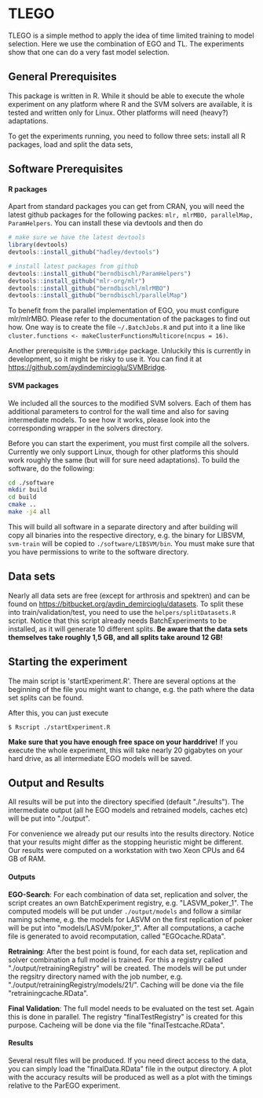 
# TLEGO

TLEGO is a simple method to apply the idea of time limited training to model selection.
Here we use the combination of EGO and TL. The experiments show that one can do
a very fast model selection.

## General Prerequisites

This package is written in R. While it should be able to execute the whole experiment
on any platform where R and the SVM solvers are available, it is tested and written only
for Linux. Other platforms will need (heavy?) adaptations.

To get the experiments running, you need to follow three sets: install all R packages,
load and split the data sets,




## Software Prerequisites

#### R packages

Apart from standard packages you can get from CRAN, you will need the latest
github packages for the following packes: ```mlr, mlrMBO, parallelMap, ParamHelpers```.
You can install these via devtools and then do

```R
# make sure we have the latest devtools
library(devtools)
devtools::install_github("hadley/devtools")

# install latest packages from github
devtools::install_github("berndbischl/ParamHelpers")
devtools::install_github("mlr-org/mlr")
devtools::install_github("berndbischl/mlrMBO")
devtools::install_github("berndbischl/parallelMap")
```

To benefit from the parallel implementation of EGO, you must configure mlr/mlrMBO.
Please refer to the documentation of the packages to find out how.
One way is to create the file ```~/.BatchJobs.R``` and put into it a line like
```cluster.functions <- makeClusterFunctionsMulticore(ncpus = 16)```.

Another prerequisite is the ```SVMBridge``` package. Unluckily this is currently
 in development, so it might be risky to use it.  You can find it at
 https://github.com/aydindemircioglu/SVMBridge.


#### SVM packages

We included all the sources to the modified SVM solvers. Each of them has
additional parameters to  control for the wall time and also for saving
intermediate models. To see how it works, please look into the
corresponding wrapper in the solvers directory.

Before you can start the experiment, you must first compile all the solvers.
Currently we only support Linux, though for other platforms this should
work roughly the same (but will for sure need adaptations). To build the
software, do the following:

```bash
cd ./software
mkdir build
cd build
cmake ..
make -j4 all
```
This will build all software in a separate directory and after building will
copy all binaries into the respective directory, e.g. the binary for LIBSVM,
```svm-train``` will be copied to ```./software/LIBSVM/bin```. You must make
sure that you have permissions to write to the software directory.

## Data sets

Nearly all data sets are free (except for arthrosis and spektren) and can be found on https://bitbucket.org/aydin_demircioglu/datasets.
To split these into train/validation/test, you need to use the ```helpers/splitDatasets.R``` script.
Notice that this script already needs BatchExperiments to be installed, as it will
generate 10 different splits. **Be aware that the data sets themselves take roughly 1,5 GB,
and all splits take around 12 GB!**



## Starting the experiment

The main script is 'startExperiment.R'. There are several options at the beginning of
the file you might want to change, e.g. the path where the data set splits can be found.

After this, you can just execute

```
$ Rscript ./startExperiment.R
```
**Make sure that you have enough free space on your harddrive!** If you execute
the whole experiment, this will take nearly 20 gigabytes on your hard drive, as
all intermediate EGO models will be saved.


## Output and Results

All results will be put into the directory specified (default "./results").
The intermediate output (all he EGO models and retrained models, caches etc)
will be put into "./output".

For convenience we already put our results into the results directory.
Notice that your results might differ as the stopping heuristic might be
different. Our results were computed on a workstation with two Xeon CPUs
and 64 GB of RAM.

#### Outputs

**EGO-Search**:
For each combination of data set, replication and solver, the script creates an own
BatchExperiment registry, e.g. "LASVM_poker_1".
The computed models will be put under ```./output/models``` and follow a similar
naming scheme, e.g. the models for LASVM on the first replication of poker
will be put into "models/LASVM/poker_1".
After all computations, a cache file is generated to avoid recomputation, called
"EGOcache.RData".

**Retraining**:
After the best point is found, for each data  set, replication and solver combination
a full model is trained. For this a registry called "./output/retrainingRegistry" will
be created. The models will be put under the regsitry directory named with the job
number, e.g. "./output/retrainingRegistry/models/21/". Caching will be done via
the file "retrainingcache.RData".

**Final Validation**:
The full model needs to be evaluated on the test set. Again this is done in parallel.
The registry "finalTestRegistry" is created for this purpose. Cacheing will be done
via the file "finalTestcache.RData".



#### Results

Several result files will be produced. If you need direct access to the data,
you can simply load the "finalData.RData" file in the output directory.
A plot with the accuracy results will be produced as well as a plot with
the timings relative to the ParEGO experiment.
